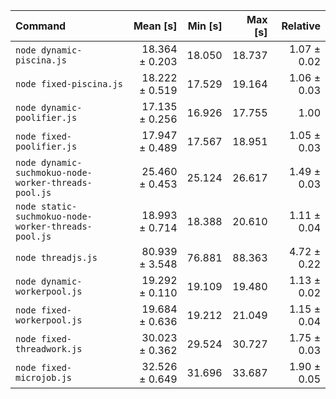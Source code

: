 | Command                                              |       Mean [s] | Min [s] | Max [s] |    Relative |
|:-----------------------------------------------------|---------------:|--------:|--------:|------------:|
| `node dynamic-piscina.js`                            | 18.364 ± 0.203 |  18.050 |  18.737 | 1.07 ± 0.02 |
| `node fixed-piscina.js`                              | 18.222 ± 0.519 |  17.529 |  19.164 | 1.06 ± 0.03 |
| `node dynamic-poolifier.js`                          | 17.135 ± 0.256 |  16.926 |  17.755 |        1.00 |
| `node fixed-poolifier.js`                            | 17.947 ± 0.489 |  17.567 |  18.951 | 1.05 ± 0.03 |
| `node dynamic-suchmokuo-node-worker-threads-pool.js` | 25.460 ± 0.453 |  25.124 |  26.617 | 1.49 ± 0.03 |
| `node static-suchmokuo-node-worker-threads-pool.js`  | 18.993 ± 0.714 |  18.388 |  20.610 | 1.11 ± 0.04 |
| `node threadjs.js`                                   | 80.939 ± 3.548 |  76.881 |  88.363 | 4.72 ± 0.22 |
| `node dynamic-workerpool.js`                         | 19.292 ± 0.110 |  19.109 |  19.480 | 1.13 ± 0.02 |
| `node fixed-workerpool.js`                           | 19.684 ± 0.636 |  19.212 |  21.049 | 1.15 ± 0.04 |
| `node fixed-threadwork.js`                           | 30.023 ± 0.362 |  29.524 |  30.727 | 1.75 ± 0.03 |
| `node fixed-microjob.js`                             | 32.526 ± 0.649 |  31.696 |  33.687 | 1.90 ± 0.05 |
